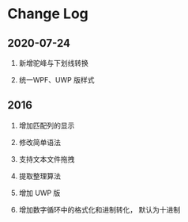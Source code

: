 # Change Log

## 2020-07-24

1. 新增驼峰与下划线转换

2. 统一WPF、UWP 版样式

## 2016

1. 增加匹配列的显示

2. 修改简单语法

3. 支持文本文件拖拽

4. 提取整理算法

5. 增加 UWP 版

6. 增加数字循环中的格式化和进制转化， 默认为十进制